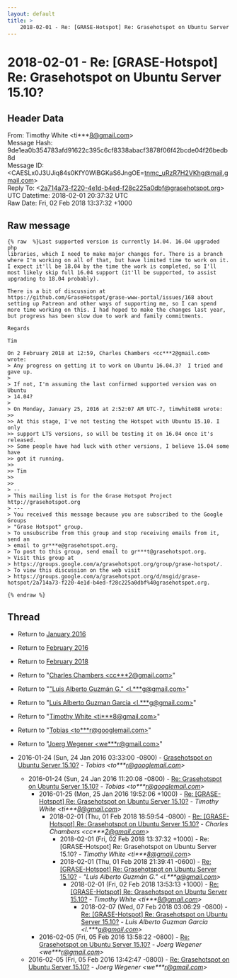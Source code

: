 ```yaml
---
layout: default
title: >
    2018-02-01 - Re: [GRASE-Hotspot] Re: Grasehotspot on Ubuntu Server 15.10?
---
```


# 2018-02-01 - Re: [GRASE-Hotspot] Re: Grasehotspot on Ubuntu Server 15.10?

## Header Data

From: Timothy White \<ti***8@gmail.com\><br>
Message Hash: 9de1ea0b354783afd91622c395c6cf8338abacf3878f06f42bcde04f26bedb8d<br>
Message ID: \<CAESLx0J3UJiq84s0KfY0WiBGKaS6JngOE=tnmc_uRzR7H2VKhg@mail.gmail.com\><br>
Reply To: \<2a714a73-f220-4e1d-b4ed-f28c225a0dbf@grasehotspot.org\><br>
UTC Datetime: 2018-02-01 20:37:32 UTC<br>
Raw Date: Fri, 02 Feb 2018 13:37:32 +1000<br>

## Raw message

```
{% raw  %}Last supported version is currently 14.04. 16.04 upgraded php
libraries, which I need to make major changes for. There is a branch
where I'm working on all of that, but have limited time to work on it.
I expect it'll be 18.04 by the time the work is completed, so I'll
most likely skip full 16.04 support (it'll be supported, to assist
upgrading to 18.04 probably).

There is a bit of discussion at
https://github.com/GraseHotspot/grase-www-portal/issues/168 about
setting up Patreon and other ways of supporting me, so I can spend
more time working on this. I had hoped to make the changes last year,
but progress has been slow due to work and family commitments.

Regards

Tim

On 2 February 2018 at 12:59, Charles Chambers <cc***2@gmail.com> wrote:
> Any progress on getting it to work on Ubuntu 16.04.3?  I tried and gave up.
>
> If not, I'm assuming the last confirmed supported version was on Ubuntu
> 14.04?
>
> On Monday, January 25, 2016 at 2:52:07 AM UTC-7, timwhite88 wrote:
>>
>> At this stage, I've not testing the Hotspot with Ubuntu 15.10. I only
>> support LTS versions, so will be testing it on 16.04 once it's released.
>> Some people have had luck with other versions, I believe 15.04 some have
>> got it running.
>>
>> Tim
>>
>>
> --
> This mailing list is for the Grase Hotspot Project http://grasehotspot.org
> ---
> You received this message because you are subscribed to the Google Groups
> "Grase Hotspot" group.
> To unsubscribe from this group and stop receiving emails from it, send an
> email to gr***e@grasehotspot.org.
> To post to this group, send email to gr***t@grasehotspot.org.
> Visit this group at
> https://groups.google.com/a/grasehotspot.org/group/grase-hotspot/.
> To view this discussion on the web visit
> https://groups.google.com/a/grasehotspot.org/d/msgid/grase-hotspot/2a714a73-f220-4e1d-b4ed-f28c225a0dbf%40grasehotspot.org.

{% endraw %}
```

## Thread

+ Return to [January 2016](/archive/2016/01)
+ Return to [February 2016](/archive/2016/02)
+ Return to [February 2018](/archive/2018/02)

+ Return to "[Charles Chambers <cc***2<span>@</span>gmail.com>](/authors/cc___2_at_gmail_com)"
+ Return to "["Luis Alberto Guzmán G." <l.***g<span>@</span>gmail.com>](/authors/l____g_at_gmail_com)"
+ Return to "[Luis Alberto Guzman Garcia <l.***g<span>@</span>gmail.com>](/authors/l____g_at_gmail_com)"
+ Return to "[Timothy White <ti***8<span>@</span>gmail.com>](/authors/ti___8_at_gmail_com)"
+ Return to "[Tobias <to***r<span>@</span>googlemail.com>](/authors/to___r_at_googlemail_com)"
+ Return to "[Joerg Wegener <we***r<span>@</span>gmail.com>](/authors/we___r_at_gmail_com)"

+ 2016-01-24 (Sun, 24 Jan 2016 03:33:00 -0800) - [Grasehotspot on Ubuntu Server 15.10?](/archive/2016/01/ad4749d2176569def3e5cfea97a2381f3cdcb17c31ee24bfe7cc654895124179) - _Tobias \<to***r@googlemail.com\>_
  + 2016-01-24 (Sun, 24 Jan 2016 11:20:08 -0800) - [Re: Grasehotspot on Ubuntu Server 15.10?](/archive/2016/01/1d6a9590132ea35b8ad3eeec88114ca1dfc89f15af92ce50e0f80849b16da0da) - _Tobias \<to***r@googlemail.com\>_
    + 2016-01-25 (Mon, 25 Jan 2016 19:52:06 +1000) - [Re: [GRASE-Hotspot] Re: Grasehotspot on Ubuntu Server 15.10?](/archive/2016/01/1fe9d179745f9654dd8729753aaec83bbf7782ee7255e568b3f8dca9bff53806) - _Timothy White \<ti***8@gmail.com\>_
      + 2018-02-01 (Thu, 01 Feb 2018 18:59:54 -0800) - [Re: [GRASE-Hotspot] Re: Grasehotspot on Ubuntu Server 15.10?](/archive/2018/02/9c948f28430baaa366399b74747f255f0028d300a9131b4a686976f6a8b06783) - _Charles Chambers \<cc***2@gmail.com\>_
        + 2018-02-01 (Fri, 02 Feb 2018 13:37:32 +1000) - Re: [GRASE-Hotspot] Re: Grasehotspot on Ubuntu Server 15.10? - _Timothy White \<ti***8@gmail.com\>_
        + 2018-02-01 (Thu, 01 Feb 2018 21:39:41 -0600) - [Re: [GRASE-Hotspot] Re: Grasehotspot on Ubuntu Server 15.10?](/archive/2018/02/6f8c3c92c6b58d05e748e9c54050dbad529f66c2ed752fb5a8928111effd1af4) - _"Luis Alberto Guzmán G." \<l.***g@gmail.com\>_
          + 2018-02-01 (Fri, 02 Feb 2018 13:53:13 +1000) - [Re: [GRASE-Hotspot] Re: Grasehotspot on Ubuntu Server 15.10?](/archive/2018/02/106943f406f1725b1f9b4b907ebf5e1eae29919ebb8fdf1654f681888f23b707) - _Timothy White \<ti***8@gmail.com\>_
            + 2018-02-07 (Wed, 07 Feb 2018 03:06:29 -0800) - [Re: [GRASE-Hotspot] Re: Grasehotspot on Ubuntu Server 15.10?](/archive/2018/02/f2345902de646af1609933a206071fd94695a4fb2151ace67f405287d99dfd5c) - _Luis Alberto Guzman Garcia \<l.***g@gmail.com\>_
    + 2016-02-05 (Fri, 05 Feb 2016 13:58:22 -0800) - [Re: Grasehotspot on Ubuntu Server 15.10?](/archive/2016/02/7d819d00e5a37545f493af82420c06f05a5165348c86286af0025247b625fd0e) - _Joerg Wegener \<we***r@gmail.com\>_
  + 2016-02-05 (Fri, 05 Feb 2016 13:42:47 -0800) - [Re: Grasehotspot on Ubuntu Server 15.10?](/archive/2016/02/76ec1af37d9784e70b79c118e9c35e5d326be08161753dbd534d5038a31156f7) - _Joerg Wegener \<we***r@gmail.com\>_

